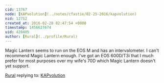 ```yaml
---
cid: 13767
node: [KAPvolution](../notes/cfastie/02-25-2016/kapvolution)
nid: 12752
created_at: 2016-02-28 02:47:54 +0000
timestamp: 1456627674
uid: 428405
author: [Rural](../profile/Rural)
---
```


Magic Lantern seems to run on the EOS M and has an intervalometer. I can't recommend Magic Lantern enough. I've got an EOS 600D/T3i that I much prefer for most purposes over my wife's 70D which Magic Lantern doesn't yet support. 

[Rural](../profile/Rural) replying to: [KAPvolution](../notes/cfastie/02-25-2016/kapvolution)

